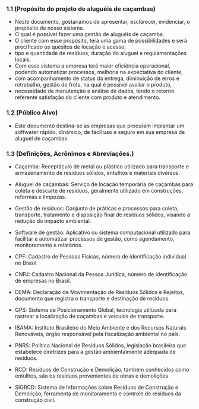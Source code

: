 ### 1.1 (Propósito do projeto de aluguéis de caçambas)
+ Neste documento, gostaríamos de apresentar, esclarecer, evidenciar, o propósito de nosso sistema.
+ O qual é possível fazer uma gestão de aluguéis de caçamba.
+ O cliente com esse propósito, terá uma gama de possibilidades e será precificado os quesitos de locação e acesso,
+ tipo e quantidade de resíduos, duração do aluguel e regulamentações locais. 
+ Com esse sistema a empresa terá maior eficiência operacional, podendo automatizar processos, melhoria na expectativa do cliente,
+ com acompanhamento de status da entrega, diminuição de erros e retrabalho, gestão de frota, na qual é possível avaliar o produto,
+ necessidade de manutenção e análise de dados, tendo o retorno referente satisfação do cliente com produto e atendimento.

### 1.2 (Público Alvo)

+ Este documento destina-se as empresas que procuram implantar um softwarer rápido, dinâmico, de fácil uso e seguro em sua empresa de aluguel de  caçambas. 

### 1.3 (Definições, Acrônimos e Abreviações.)

+ Caçamba: Receptáculo de metal ou plástico utilizado para transporte e armazenamento de resíduos sólidos, entulhos e materiais diversos.
+ Aluguel de caçambas: Serviço de locação temporária de caçambas para coleta e descarte de resíduos, geralmente utilizado em construções, reformas e limpezas.
+ Gestão de resíduos: Conjunto de práticas e processos para coleta, transporte, tratamento e disposição final de resíduos sólidos, visando a redução do impacto ambiental.
+ Software de gestão: Aplicativo ou sistema computacional utilizado para facilitar e automatizar processos de gestão, como agendamento, monitoramento e relatórios.

+ CPF: Cadastro de Pessoas Físicas, número de identificação individual no Brasil.
+ CNPJ: Cadastro Nacional da Pessoa Jurídica, número de identificação de empresas no Brasil.
+ DEMA: Declaração de Movimentação de Resíduos Sólidos e Rejeitos, documento que registra o transporte e destinação de resíduos.
+ GPS: Sistema de Posicionamento Global, tecnologia utilizada para rastrear a localização de caçambas e veículos de transporte.
+ IBAMA: Instituto Brasileiro do Meio Ambiente e dos Recursos Naturais Renováveis, órgão responsável pela fiscalização ambiental no país.
+ PNRS: Política Nacional de Resíduos Sólidos, legislação brasileira que estabelece diretrizes para a gestão ambientalmente adequada de resíduos.
+ RCD: Resíduos de Construção e Demolição, também conhecidos como entulhos, são os resíduos provenientes de obras e demolições.
+ SIGRCD: Sistema de Informações sobre Resíduos de Construção e Demolição, ferramenta de monitoramento e controle de resíduos da construção civil.